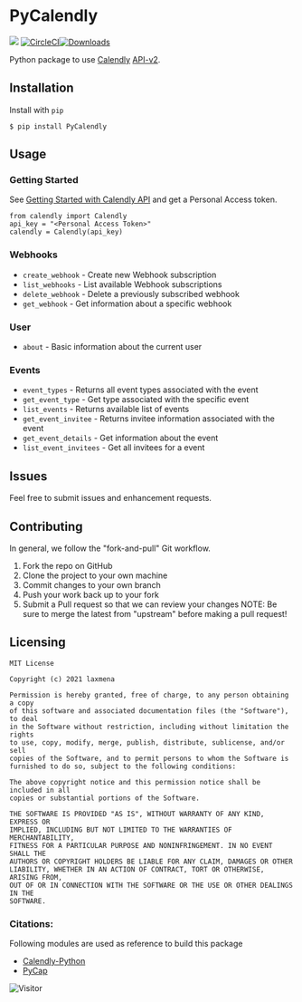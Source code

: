 # PyCalendly
<a href="https://codeclimate.com/github/laxmena/PyCalendly/maintainability"><img src="https://api.codeclimate.com/v1/badges/12cadf4283a14dbb59eb/maintainability" /></a> [![CircleCI](https://circleci.com/gh/laxmena/PyCalendly/tree/main.svg?style=svg)](https://circleci.com/gh/laxmena/PyCalendly/tree/main)[![Downloads](https://pepy.tech/badge/pycalendly)](https://pepy.tech/project/pycalendly)

Python package to use [Calendly](https://calendly.com/) [API-v2](https://calendly.stoplight.io/docs/api-docs/docs/C-API-Conventions.md).

## Installation
Install with `pip`
```
$ pip install PyCalendly
```
## Usage
### Getting Started
See [Getting Started with Calendly API](https://developer.calendly.com/getting-started) and get a Personal Access token.

```
from calendly import Calendly
api_key = "<Personal Access Token>"
calendly = Calendly(api_key)
```
### Webhooks
- `create_webhook` - Create new Webhook subscription
- `list_webhooks` - List available Webhook subscriptions
- `delete_webhook` - Delete a previously subscribed webhook
- `get_webhook` - Get information about a specific webhook

### User
- `about` - Basic information about the current user

### Events
- `event_types` - Returns all event types associated with the event
- `get_event_type` - Get type associated with the specific event
- `list_events` - Returns available list of events
- `get_event_invitee` - Returns invitee information associated with the event
- `get_event_details` - Get information about the event
- `list_event_invitees` - Get all invitees for a event


## Issues
Feel free to submit issues and enhancement requests.
## Contributing
In general, we follow the "fork-and-pull" Git workflow.

1. Fork the repo on GitHub
2. Clone the project to your own machine
3. Commit changes to your own branch
4. Push your work back up to your fork
5. Submit a Pull request so that we can review your changes
NOTE: Be sure to merge the latest from "upstream" before making a pull request!

## Licensing
```
MIT License

Copyright (c) 2021 laxmena

Permission is hereby granted, free of charge, to any person obtaining a copy
of this software and associated documentation files (the "Software"), to deal
in the Software without restriction, including without limitation the rights
to use, copy, modify, merge, publish, distribute, sublicense, and/or sell
copies of the Software, and to permit persons to whom the Software is
furnished to do so, subject to the following conditions:

The above copyright notice and this permission notice shall be included in all
copies or substantial portions of the Software.

THE SOFTWARE IS PROVIDED "AS IS", WITHOUT WARRANTY OF ANY KIND, EXPRESS OR
IMPLIED, INCLUDING BUT NOT LIMITED TO THE WARRANTIES OF MERCHANTABILITY,
FITNESS FOR A PARTICULAR PURPOSE AND NONINFRINGEMENT. IN NO EVENT SHALL THE
AUTHORS OR COPYRIGHT HOLDERS BE LIABLE FOR ANY CLAIM, DAMAGES OR OTHER
LIABILITY, WHETHER IN AN ACTION OF CONTRACT, TORT OR OTHERWISE, ARISING FROM,
OUT OF OR IN CONNECTION WITH THE SOFTWARE OR THE USE OR OTHER DEALINGS IN THE
SOFTWARE.
```
### Citations:
Following modules are used as reference to build this package
- [Calendly-Python](https://github.com/kevteg/calendly-python)
- [PyCap](https://github.com/redcap-tools/PyCap)

![Visitor](https://visitor-badge.laobi.icu/badge?page_id=laxmena.PyCalendly)
